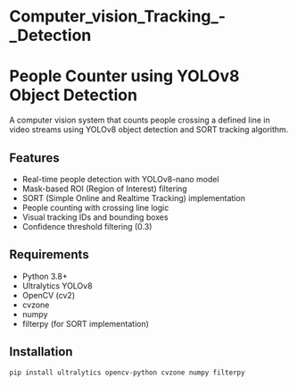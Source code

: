 # Computer_vision_Tracking_-_Detection
# People Counter using YOLOv8 Object Detection

A computer vision system that counts people crossing a defined line in video streams using YOLOv8 object detection and SORT tracking algorithm.

## Features
- Real-time people detection with YOLOv8-nano model
- Mask-based ROI (Region of Interest) filtering
- SORT (Simple Online and Realtime Tracking) implementation
- People counting with crossing line logic
- Visual tracking IDs and bounding boxes
- Confidence threshold filtering (0.3)

## Requirements
- Python 3.8+
- Ultralytics YOLOv8
- OpenCV (cv2)
- cvzone
- numpy
- filterpy (for SORT implementation)

## Installation
```bash
pip install ultralytics opencv-python cvzone numpy filterpy
